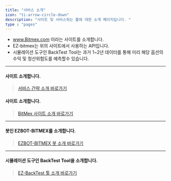 ```yaml
---
title: "서비스 소개"
icon: "ti-arrow-circle-down"
description: "사이트 및 서비스하는 툴에 대한 소개 페이지입니다. "
type : "pages"
---
```



- www.Bitmex.com 이라는 사이트를 소개합니다.</br>
- EZ-bitmex는 위의 사이트에서 사용하는 API입니다.</br>
- 시뮬레이션 도구인 BackTest Tool는 과거 1~2년 데이터를 통해 미리 해당 옵션의 수익 및 청산위험도를 예측할수 있습니다.


---

#### 사이트 소개합니다.

>[서비스 간략 소개 바로가기](/1_intro/0/)




#### 사이트 소개합니다.

>[BitMex 사이트 소개 바로가기](/1_intro/1_bitmex/)

---

#### 봇인 EZBOT-BITMEX를 소개합니다.

>[EZBOT-BITMEX 봇 소개 바로가기](/1_intro/2_bot/)

---

#### 시뮬레이션 도구인 BackTest Tool을 소개합니다.

>[EZ-BackTest 툴 소개 바로가기](/1_intro/3_tool/)